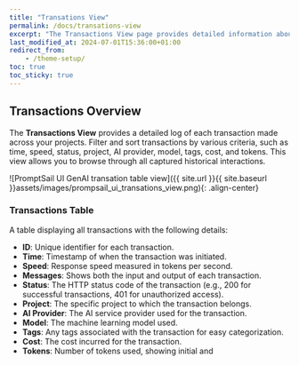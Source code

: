 ```yaml
---
title: "Transations View"
permalink: /docs/transations-view
excerpt: "The Transactions View page provides detailed information about a specific project's transactions."
last_modified_at: 2024-07-01T15:36:00+01:00
redirect_from:
    - /theme-setup/
toc: true
toc_sticky: true
---
```




## Transactions Overview
The **Transactions View** provides a detailed log of each transaction made across your projects. Filter and sort transactions by various criteria, such as time, speed, status, project, AI provider, model, tags, cost, and tokens. This view allows you to browse through all captured historical interactions.

![PromptSail UI GenAI transation table view]({{ site.url }}{{ site.baseurl }}assets/images/prompsail_ui_transations_view.png){: .align-center}

### Transactions Table
A table displaying all transactions with the following details:
- **ID**: Unique identifier for each transaction.
- **Time**: Timestamp of when the transaction was initiated.
- **Speed**: Response speed measured in tokens per second.
- **Messages**: Shows both the input and output of each transaction.
- **Status**: The HTTP status code of the transaction (e.g., 200 for successful transactions, 401 for unauthorized access).
- **Project**: The specific project to which the transaction belongs.
- **AI Provider**: The AI service provider used for the transaction.
- **Model**: The machine learning model used.
- **Tags**: Any tags associated with the transaction for easy categorization.
- **Cost**: The cost incurred for the transaction.
- **Tokens**: Number of tokens used, showing initial and


